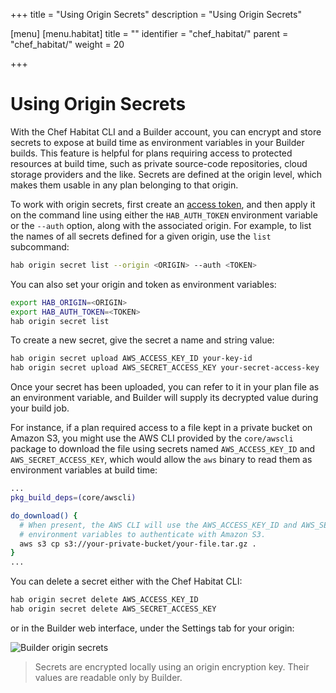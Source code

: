 +++
title = "Using Origin Secrets"
description = "Using Origin Secrets"

[menu]
  [menu.habitat]
    title = ""
    identifier = "chef_habitat/"
    parent = "chef_habitat/"
    weight = 20
    
+++

# <a name="origin-secrets" id="origin-secrets" data-magellan-target="origin-secrets">Using Origin Secrets</a>

With the Chef Habitat CLI and a Builder account, you can encrypt and store secrets to expose at build time as environment variables in your Builder builds. This feature is helpful for plans requiring access to protected resources at build time, such as private source-code repositories, cloud storage providers and the like. Secrets are defined at the origin level, which makes them usable in any plan belonging to that origin.

To work with origin secrets, first create an [access token](#builder-token), and then apply it on the command line using either the `HAB_AUTH_TOKEN` environment variable or the `--auth` option, along with the associated origin. For example, to list the names of all secrets defined for a given origin, use the `list` subcommand:

```bash
hab origin secret list --origin <ORIGIN> --auth <TOKEN>
```

You can also set your origin and token as environment variables:

```bash
export HAB_ORIGIN=<ORIGIN>
export HAB_AUTH_TOKEN=<TOKEN>
hab origin secret list
```

To create a new secret, give the secret a name and string value:

```bash
hab origin secret upload AWS_ACCESS_KEY_ID your-key-id
hab origin secret upload AWS_SECRET_ACCESS_KEY your-secret-access-key
```

Once your secret has been uploaded, you can refer to it in your plan file as an environment variable, and Builder will supply its decrypted value during your build job.

For instance, if a plan required access to a file kept in a private bucket on Amazon S3, you might use the AWS CLI provided by the `core/awscli` package to download the file using secrets named `AWS_ACCESS_KEY_ID` and `AWS_SECRET_ACCESS_KEY`, which would allow the `aws` binary to read them as environment variables at build time:

```bash
...
pkg_build_deps=(core/awscli)

do_download() {
  # When present, the AWS CLI will use the AWS_ACCESS_KEY_ID and AWS_SECRET_ACCESS_KEY
  # environment variables to authenticate with Amazon S3.
  aws s3 cp s3://your-private-bucket/your-file.tar.gz .
}
...
```

You can delete a secret either with the Chef Habitat CLI:

```bash
hab origin secret delete AWS_ACCESS_KEY_ID
hab origin secret delete AWS_SECRET_ACCESS_KEY
```

or in the Builder web interface, under the Settings tab for your origin:

![Builder origin secrets](/images/screenshots/origin-secrets.png)

> Secrets are encrypted locally using an origin encryption key. Their values are readable only by Builder.
